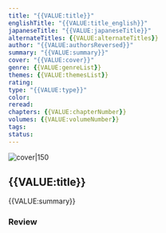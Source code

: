 ```yaml
---
title: "{{VALUE:title}}"
englishTitle: "{{VALUE:title_english}}"
japaneseTitle: "{{VALUE:japaneseTitle}}"
alternateTitles: {{VALUE:alternateTitles}}
author: "{{VALUE:authorsReversed}}"
summary: "{{VALUE:summary}}"
cover: "{{VALUE:cover}}"
genre: {{VALUE:genreList}}
themes: {{VALUE:themesList}}
rating: 
type: "{{VALUE:type}}"
color: 
reread: 
chapters: {{VALUE:chapterNumber}}
volumes: {{VALUE:volumeNumber}} 
tags: 
status:
---
```


![cover|150]({{VALUE:cover}})

## {{VALUE:title}}
{{VALUE:summary}}
### Review
